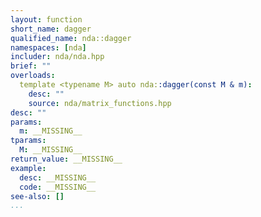 ```yaml
---
layout: function
short_name: dagger
qualified_name: nda::dagger
namespaces: [nda]
includer: nda/nda.hpp
brief: ""
overloads:
  template <typename M> auto nda::dagger(const M & m):
    desc: ""
    source: nda/matrix_functions.hpp
desc: ""
params:
  m: __MISSING__
tparams:
  M: __MISSING__
return_value: __MISSING__
example:
  desc: __MISSING__
  code: __MISSING__
see-also: []
...
```

